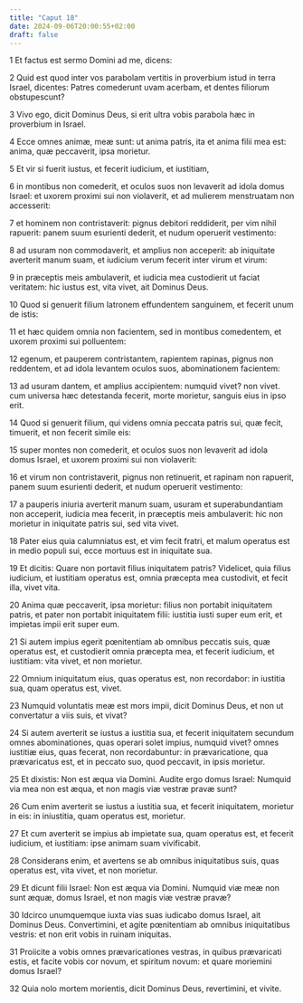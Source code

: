 ```yaml
---
title: "Caput 18"
date: 2024-09-06T20:00:55+02:00
draft: false
---
```



1 Et factus est sermo Domini ad me, dicens:

2 Quid est quod inter vos parabolam vertitis in proverbium istud in terra Israel, dicentes: Patres comederunt uvam acerbam, et dentes filiorum obstupescunt?

3 Vivo ego, dicit Dominus Deus, si erit ultra vobis parabola hæc in proverbium in Israel.

4 Ecce omnes animæ, meæ sunt: ut anima patris, ita et anima filii mea est: anima, quæ peccaverit, ipsa morietur.

5 Et vir si fuerit iustus, et fecerit iudicium, et iustitiam,

6 in montibus non comederit, et oculos suos non levaverit ad idola domus Israel: et uxorem proximi sui non violaverit, et ad mulierem menstruatam non accesserit:

7 et hominem non contristaverit: pignus debitori reddiderit, per vim nihil rapuerit: panem suum esurienti dederit, et nudum operuerit vestimento:

8 ad usuram non commodaverit, et amplius non acceperit: ab iniquitate averterit manum suam, et iudicium verum fecerit inter virum et virum:

9 in præceptis meis ambulaverit, et iudicia mea custodierit ut faciat veritatem: hic iustus est, vita vivet, ait Dominus Deus.

10 Quod si genuerit filium latronem effundentem sanguinem, et fecerit unum de istis:

11 et hæc quidem omnia non facientem, sed in montibus comedentem, et uxorem proximi sui polluentem:

12 egenum, et pauperem contristantem, rapientem rapinas, pignus non reddentem, et ad idola levantem oculos suos, abominationem facientem:

13 ad usuram dantem, et amplius accipientem: numquid vivet? non vivet. cum universa hæc detestanda fecerit, morte morietur, sanguis eius in ipso erit.

14 Quod si genuerit filium, qui videns omnia peccata patris sui, quæ fecit, timuerit, et non fecerit simile eis:

15 super montes non comederit, et oculos suos non levaverit ad idola domus Israel, et uxorem proximi sui non violaverit:

16 et virum non contristaverit, pignus non retinuerit, et rapinam non rapuerit, panem suum esurienti dederit, et nudum operuerit vestimento:

17 a pauperis iniuria averterit manum suam, usuram et superabundantiam non acceperit, iudicia mea fecerit, in præceptis meis ambulaverit: hic non morietur in iniquitate patris sui, sed vita vivet.

18 Pater eius quia calumniatus est, et vim fecit fratri, et malum operatus est in medio populi sui, ecce mortuus est in iniquitate sua.

19 Et dicitis: Quare non portavit filius iniquitatem patris? Videlicet, quia filius iudicium, et iustitiam operatus est, omnia præcepta mea custodivit, et fecit illa, vivet vita.

20 Anima quæ peccaverit, ipsa morietur: filius non portabit iniquitatem patris, et pater non portabit iniquitatem filii: iustitia iusti super eum erit, et impietas impii erit super eum.

21 Si autem impius egerit pœnitentiam ab omnibus peccatis suis, quæ operatus est, et custodierit omnia præcepta mea, et fecerit iudicium, et iustitiam: vita vivet, et non morietur.

22 Omnium iniquitatum eius, quas operatus est, non recordabor: in iustitia sua, quam operatus est, vivet.

23 Numquid voluntatis meæ est mors impii, dicit Dominus Deus, et non ut convertatur a viis suis, et vivat?

24 Si autem averterit se iustus a iustitia sua, et fecerit iniquitatem secundum omnes abominationes, quas operari solet impius, numquid vivet? omnes iustitiæ eius, quas fecerat, non recordabuntur: in prævaricatione, qua prævaricatus est, et in peccato suo, quod peccavit, in ipsis morietur.

25 Et dixistis: Non est æqua via Domini. Audite ergo domus Israel: Numquid via mea non est æqua, et non magis viæ vestræ pravæ sunt?

26 Cum enim averterit se iustus a iustitia sua, et fecerit iniquitatem, morietur in eis: in iniustitia, quam operatus est, morietur.

27 Et cum averterit se impius ab impietate sua, quam operatus est, et fecerit iudicium, et iustitiam: ipse animam suam vivificabit.

28 Considerans enim, et avertens se ab omnibus iniquitatibus suis, quas operatus est, vita vivet, et non morietur.

29 Et dicunt filii Israel: Non est æqua via Domini. Numquid viæ meæ non sunt æquæ, domus Israel, et non magis viæ vestræ pravæ?

30 Idcirco unumquemque iuxta vias suas iudicabo domus Israel, ait Dominus Deus. Convertimini, et agite pœnitentiam ab omnibus iniquitatibus vestris: et non erit vobis in ruinam iniquitas.

31 Proiicite a vobis omnes prævaricationes vestras, in quibus prævaricati estis, et facite vobis cor novum, et spiritum novum: et quare moriemini domus Israel?

32 Quia nolo mortem morientis, dicit Dominus Deus, revertimini, et vivite.

